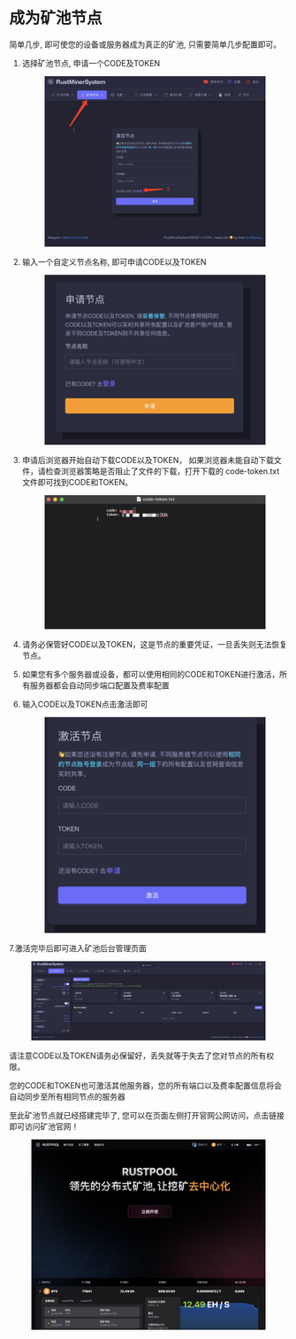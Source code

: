# 成为矿池节点

简单几步, 即可使您的设备或服务器成为真正的矿池,  只需要简单几步配置即可。



1.  选择矿池节点,  申请一个CODE及TOKEN

    <figure><img src="../.gitbook/assets/image (1) (1) (1).png" alt=""><figcaption></figcaption></figure>
2.  输入一个自定义节点名称, 即可申请CODE以及TOKEN

    <figure><img src="../.gitbook/assets/image (2).png" alt=""><figcaption></figcaption></figure>
3.  申请后浏览器开始自动下载CODE以及TOKEN， 如果浏览器未能自动下载文件，请检查浏览器策略是否阻止了文件的下载，打开下载的 code-token.txt 文件即可找到CODE和TOKEN。&#x20;

    <figure><img src="../.gitbook/assets/image (4).png" alt=""><figcaption></figcaption></figure>
4. 请务必保管好CODE以及TOKEN，这是节点的重要凭证，一旦丢失则无法恢复节点。
5. 如果您有多个服务器或设备，都可以使用相同的CODE和TOKEN进行激活，所有服务器都会自动同步端口配置及费率配置
6.  输入CODE以及TOKEN点击激活即可

    <figure><img src="../.gitbook/assets/image (5).png" alt=""><figcaption></figcaption></figure>

7.激活完毕后即可进入矿池后台管理页面

<figure><img src="../.gitbook/assets/image (6).png" alt=""><figcaption></figcaption></figure>

请注意CODE以及TOKEN请务必保留好，丢失就等于失去了您对节点的所有权限。

您的CODE和TOKEN也可激活其他服务器，您的所有端口以及费率配置信息将会自动同步至所有相同节点的服务器

至此矿池节点就已经搭建完毕了,  您可以在页面左侧打开官网公网访问，点击链接即可访问矿池官网！

<figure><img src="../.gitbook/assets/image (7).png" alt=""><figcaption></figcaption></figure>

